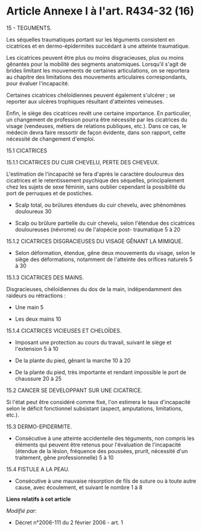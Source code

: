 # Article Annexe I à l'art. R434-32 (16)

15 - TEGUMENTS. 

Les séquelles traumatiques portant sur les téguments consistent en cicatrices et en dermo-épidermites succédant à une
atteinte traumatique.

Les cicatrices peuvent être plus ou moins disgracieuses, plus ou moins gênantes pour la mobilité des segments anatomiques.
Lorsqu'il s'agit de brides limitant les mouvements de certaines articulations, on se reportera au chapitre des limitations
des mouvements articulaires correspondants, pour évaluer l'incapacité.

Certaines cicatrices chéloïdiennes peuvent également s'ulcérer ; se reporter aux ulcères trophiques résultant d'atteintes
veineuses.

Enfin, le siège des cicatrices revêt une certaine importance. En particulier, un changement de profession pourra être
nécessité par les cicatrices du visage (vendeuses, métiers de relations publiques, etc.). Dans ce cas, le médecin devra faire
ressortir de façon évidente, dans son rapport, cette nécessité de changement d'emploi.

15.1 CICATRICES 

15.1.1 CICATRICES DU CUIR CHEVELU, PERTE DES CHEVEUX. 

L'estimation de l'incapacité se fera d'après le caractère douloureux des cicatrices et le retentissement psychique des
séquelles, principalement chez les sujets de sexe féminin, sans oublier cependant la possibilité du port de perruques et de
postiches. 

- Scalp total, ou brûlures étendues du cuir chevelu, avec phénomènes douloureux 30 

- Scalp ou brûlure partielle du cuir chevelu, selon l'étendue des cicatrices douloureuses (névrome) ou de l'alopécie post-
traumatique 5 à 20 

15.1.2 CICATRICES DISGRACIEUSES DU VISAGE GÊNANT LA MIMIQUE. 

- Selon déformation, étendue, gêne deux mouvements du visage, selon le siège des déformations, notamment de l'atteinte des
orifices naturels 5 à 30

15.1.3 CICATRICES DES MAINS. 

Disgracieuses, chéloïdiennes du dos de la main, indépendamment des raideurs ou rétractions : 

- Une main 5 

- Les deux mains 10 

15.1.4 CICATRICES VICIEUSES ET CHELOÏDES. 

- Imposant une protection au cours du travail, suivant le siège et l'extension 5 à 10 

- De la plante du pied, gênant la marche 10 à 20 

- De la plante du pied, très importante et rendant impossible le port de chaussure 20 à 25 

15.2 CANCER SE DEVELOPPANT SUR UNE CICATRICE. 

Si l'état peut être considéré comme fixé, l'on estimera le taux d'incapacité selon le déficit fonctionnel subsistant (aspect,
amputations, limitations, etc.).

15.3 DERMO-EPIDERMITE. 

- Consécutive à une atteinte accidentelle des téguments, non compris les éléments qui peuvent être retenus pour l'évaluation
de l'incapacité (étendue de la lésion, fréquence des poussées, prurit, nécessité d'un traitement, gêne professionnelle) 5 à
10

15.4 FISTULE A LA PEAU. 

- Consécutive à une mauvaise résorption de fils de suture ou à toute autre cause, avec écoulement, et suivant le nombre 1 à 8

**Liens relatifs à cet article**

_Modifié par_:

  - Décret n°2006-111 du 2 février 2006 - art. 1
